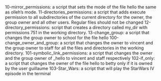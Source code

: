 10-mirror_permissions: a script that sets the mode of the file hello the same as olleh’s mode.
11-directories_permissions: a script that adds execute permission to all subdirectories of the current directory for the owner, the group owner and all other users. Regular files should not be changed
12-directory_permissions: script that creates a directory called my_dir with permissions 751 in the working directory.
13-change_group: a script that changes the group owner to school for the file hello
100-change_owner_and_group: a script that changes the owner to vincent and the group owner to staff for all the files and directories in the working directory.
101-symbolic_link_permissions: a script that changes the owner and the group owner of _hello to vincent and staff respectively
102-if_only: a script that changes the owner of the file hello to betty only if it is owned by the user guillaume
103-Star_Wars: a script that will play the StarWars IV episode in the terminal
